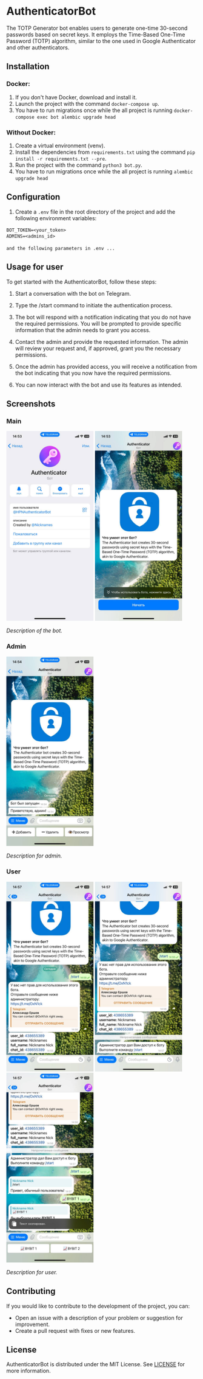 # AuthenticatorBot

The TOTP Generator bot enables users to generate one-time 30-second passwords based on secret keys. It employs the Time-Based One-Time Password (TOTP) algorithm, similar to the one used in Google Authenticator and other authenticators.
## Installation

### Docker:
1. If you don't have Docker, download and install it.
2. Launch the project with the command `docker-compose up`.
3. You have to run migrations once while the all project is running `docker-compose exec bot alembic upgrade head`

### Without Docker:
1. Create a virtual environment (venv).
2. Install the dependencies from `requirements.txt` using the command `pip install -r requirements.txt --pre`.
3. Run the project with the command `python3 bot.py`.
4. You have to run migrations once while the all project is running `alembic upgrade head`

## Configuration

1. Create a `.env` file in the root directory of the project and add the following environment variables:

```
BOT_TOKEN=<your_token>
ADMINS=<admins_id>

and the following parameters in .env ...
```
## Usage for user

To get started with the AuthenticatorBot, follow these steps:

1. Start a conversation with the bot on Telegram.

2. Type the /start command to initiate the authentication process.

3. The bot will respond with a notification indicating that you do not have the required permissions. You will be prompted to provide specific information that the admin needs to grant you access.
 
4. Contact the admin and provide the requested information. The admin will review your request and, if approved, grant you the necessary permissions.

5. Once the admin has provided access, you will receive a notification from the bot indicating that you now have the required permissions.

6. You can now interact with the bot and use its features as intended.
## Screenshots

### Main

<img src="screenshots/main_2.jpg" width="230"> <img src="screenshots/main_1.jpg" width="230">

_Description of the bot._

### Admin

<img src="screenshots/admin_1.jpg" width="230"> 

_Description for admin._

### User

<img src="screenshots/user_1.jpg" width="230"> <img src="screenshots/user_2.jpg" width="230"> <img src="screenshots/user_3.jpg" width="230">

_Description for user._

## Contributing

If you would like to contribute to the development of the project, you can:

- Open an issue with a description of your problem or suggestion for improvement.
- Create a pull request with fixes or new features.

## License

AuthenticatorBot is distributed under the MIT License. See [LICENSE](LICENSE) for more information.
